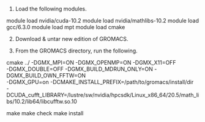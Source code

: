 1. Load the following modules.

module load nvidia/cuda-10.2
module load nvidia/mathlibs-10.2
module load gcc/6.3.0
module load mpt
module load cmake


2. Download & untar new edition of GROMACS.


3. From the GROMACS directory, run the following.

cmake ../ -DGMX_MPI=ON -DGMX_OPENMP=ON -DGMX_X11=OFF \
          -DGMX_DOUBLE=OFF -DGMX_BUILD_MDRUN_ONLY=ON -DGMX_BUILD_OWN_FFTW=ON \
          -DGMX_GPU=on -DCMAKE_INSTALL_PREFIX=/path/to/gromacs/install/dir \
          -DCUDA_cufft_LIBRARY=/lustre/sw/nvidia/hpcsdk/Linux_x86_64/20.5/math_libs/10.2/lib64/libcufftw.so.10

make
make check
make install
